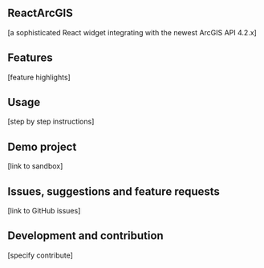 ## ReactArcGIS
[a sophisticated React widget integrating with the newest ArcGIS API 4.2.x]

## Features
[feature highlights]

## Usage
[step by step instructions]

## Demo project
[link to sandbox]

## Issues, suggestions and feature requests
[link to GitHub issues]

## Development and contribution
[specify contribute]
